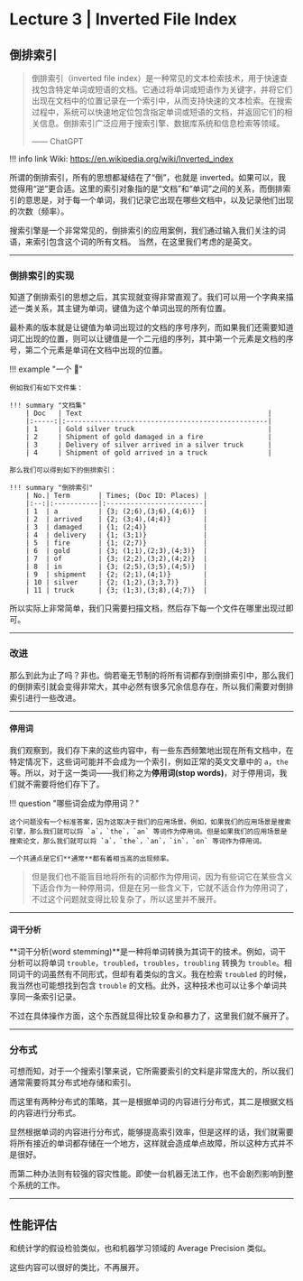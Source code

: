 # Lecture 3 | Inverted File Index

## 倒排索引

> 倒排索引（inverted file index）是一种常见的文本检索技术，用于快速查找包含特定单词或短语的文档。它通过将单词或短语作为关键字，并将它们出现在文档中的位置记录在一个索引中，从而支持快速的文本检索。在搜索过程中，系统可以快速地定位包含指定单词或短语的文档，并返回它们的相关信息。倒排索引广泛应用于搜索引擎、数据库系统和信息检索等领域。
>  
> —— ChatGPT

!!! info link
    Wiki: https://en.wikipedia.org/wiki/Inverted_index

所谓的倒排索引，所有的思想都凝结在了“倒”，也就是 inverted。如果可以，我觉得用“逆”更合适。这里的索引对象指的是“文档”和“单词”之间的关系，而倒排索引的意思是，对于每一个单词，我们记录它出现在哪些文档中，以及记录他们出现的次数（频率）。

搜索引擎是一个非常常见的，倒排索引的应用案例，我们通过输入我们关注的词语，来索引包含这个词的所有文档。 当然，在这里我们考虑的是英文。

---

### 倒排索引的实现

知道了倒排索引的思想之后，其实现就变得非常直观了。我们可以用一个字典来描述一类关系，其主键为单词，键值为这个单词出现的所有位置。

最朴素的版本就是让键值为单词出现过的文档的序号序列，而如果我们还需要知道词汇出现的位置，则可以让键值是一个二元组的序列，其中第一个元素是文档的序号，第二个元素是单词在文档中出现的位置。

!!! example "一个 🌰"
    
    例如我们有如下文件集：

    !!! summary "文档集"
        | Doc   | Text                                              |
        |:-----:|:--------------------------------------------------|
        | 1     | Gold silver truck                                 |
        | 2     | Shipment of gold damaged in a fire                |
        | 3     | Delivery of silver arrived in a silver truck      |
        | 4     | Shipment of gold arrived in a truck               |

    那么我们可以得到如下的倒排索引：

    !!! summary "倒排索引"
        | No.| Term       | Times; (Doc ID: Places) |
        |:--:|:-----------|:------------------------|
        | 1  | a          | {3; (2;6),(3;6),(4;6)}  |
        | 2  | arrived    | {2; (3;4),(4;4)}        |
        | 3  | damaged    | {1; (2;4)}              |
        | 4  | delivery   | {1; (3;1)}              |
        | 5  | fire       | {1; (2;7)}              |
        | 6  | gold       | {3; (1;1),(2;3),(4;3)}  |
        | 7  | of         | {3; (2;2),(3;2),(4;2)}  |
        | 8  | in         | {3; (2;5),(3;5),(4;5)}  |
        | 9  | shipment   | {2; (2;1),(4;1)}        |
        | 10 | silver     | {2; (1;2),(3;3,7)}      |
        | 11 | truck      | {3; (1;3),(3;8),(4;7)}  |

所以实际上非常简单，我们只需要扫描文档，然后存下每一个文件在哪里出现过即可。

---

### 改进

那么到此为止了吗？非也。倘若毫无节制的将所有词都存到倒排索引中，那么我们的倒排索引就会变得非常大，其中必然有很多冗余信息存在，所以我们需要对倒排索引进行一些改进。

---

#### 停用词

我们观察到，我们存下来的这些内容中，有一些东西频繁地出现在所有文档中，在特定情况下，这些词可能并不会成为一个索引，例如正常的英文文章中的 `a`，`the` 等。所以，对于这一类词——我们称之为**停用词(stop words)**，对于停用词，我们就不需要将他们存下了。

!!! question "哪些词会成为停用词？"

    这个问题没有一个标准答案，因为这取决于我们的应用场景。例如，如果我们的应用场景是搜索引擎，那么我们就可以将 `a`，`the`，`an` 等词作为停用词。但是如果我们的应用场景是搜索论文，那么我们就可以将 `a`，`the`，`an`，`in`，`on` 等词作为停用词。

    一个共通点是它们**通常**都有着相当高的出现频率。

> 但是我们也不能盲目地将所有的词都作为停用词，因为有些词它在某些含义下适合作为一种停用词，但是在另一些含义下，它就不适合作为停用词了，不过这个问题就变得比较复杂了，所以这里并不展开。

---

#### 词干分析

**词干分析(word stemming)**是一种将单词转换为其词干的技术。例如，词干分析可以将单词 `trouble`，`troubled`，`troubles`，`troubling` 转换为 `trouble`。相同词干的词虽然有不同形式，但却有着类似的含义。我在检索 `troubled` 的时候，我当然也可能想找到包含 `trouble` 的文档。此外，这种技术也可以让多个单词共享同一条索引记录。

不过在具体操作方面，这个东西就显得比较复杂和暴力了，这里我们就不展开了。

---

### 分布式

可想而知，对于一个搜索引擎来说，它所需要索引的文料是非常庞大的，所以我们通常需要将其分布式地存储和索引。

而这里有两种分布式的策略，其一是根据单词的内容进行分布式，其二是根据文档的内容进行分布式。

显然根据单词的内容进行分布式，能够提高索引效率，但是这样的话，我们就需要将所有接近的单词都存储在一个地方，这样就会造成单点故障，所以这种方式并不是很好。

而第二种办法则有较强的容灾性能。即使一台机器无法工作，也不会剧烈影响到整个系统的工作。

---

## 性能评估

和统计学的假设检验类似，也和机器学习领域的 Average Precision 类似。

这些内容可以很好的类比，不再展开。
